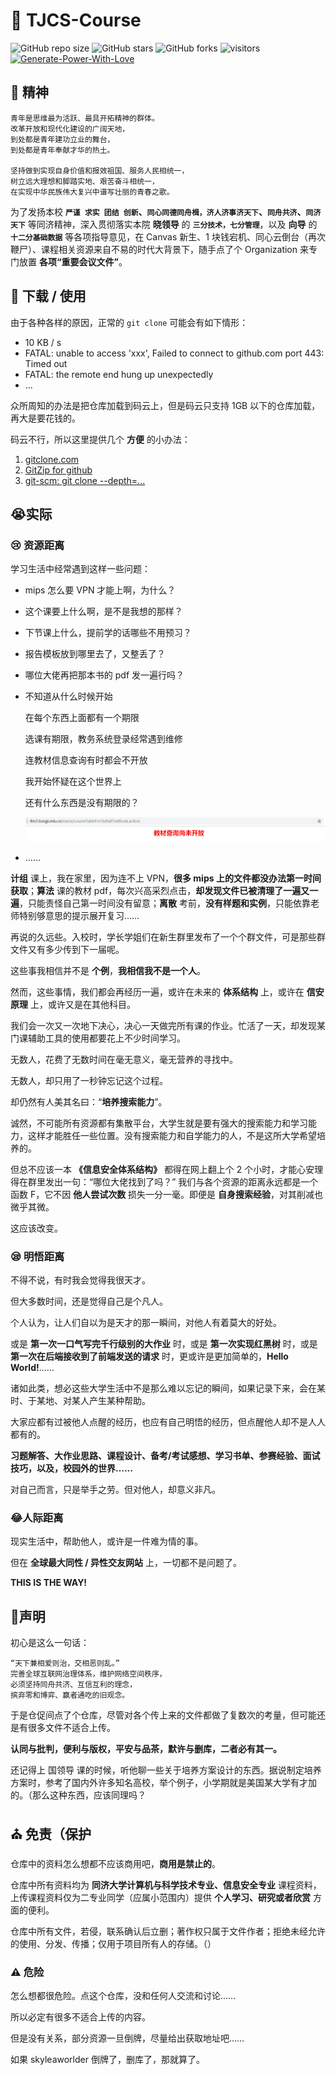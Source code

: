 # :tada: TJCS-Course

![GitHub repo size](https://img.shields.io/github/repo-size/TJ-CSCCG/TJCS-Course)  ![GitHub stars](https://img.shields.io/github/stars/TJ-CSCCG/TJCS-Course?color=yellow)  ![GitHub forks](https://img.shields.io/github/forks/TJ-CSCCG/TJCS-Course?color=green&label=Fork)  ![visitors](https://visitor-badge.glitch.me/badge?page_id=TJ-CSCCG.TJCS-Course)  [![Generate-Power-With-Love](https://img.shields.io/badge/Generate--Power--With-Love-red)](https://github.com/TJ-CSCCG/TJCS-Assignment)


## :ship: 精神

```Chinese
青年是思维最为活跃、最具开拓精神的群体。
改革开放和现代化建设的广阔天地，
到处都是青年建功立业的舞台，
到处都是青年奉献才华的热土。

坚持做到实现自身价值和报效祖国、服务人民相统一，
树立远大理想和脚踏实地、艰苦奋斗相统一，
在实现中华民族伟大复兴中谱写壮丽的青春之歌。
```

为了发扬本校 **`严谨 求实 团结 创新`、`同心同德同舟楫，济人济事济天下`、`同舟共济`、`同济天下`** 等同济精神，深入贯彻落实本院 **晓领导** 的 **`三分技术，七分管理`**，以及 **向导** 的 **`十二分基础数据`** 等各项指导意见，在 Canvas 新生、1 块钱宕机、同心云倒台（再次鞭尸）、课程相关资源来自不易的时代大背景下，随手点了个 Organization 来专门放置 **各项“重要会议文件”**。

## :gift: 下载 / 使用

由于各种各样的原因，正常的 `git clone` 可能会有如下情形：

* 10 KB / s
* FATAL: unable to access 'xxx', Failed to connect to github.com port 443: Timed out
* FATAL: the remote end hung up unexpectedly
* ...

众所周知的办法是把仓库加载到码云上，但是码云只支持 1GB 以下的仓库加载，再大是要花钱的。

码云不行，所以这里提供几个 **方便** 的小办法：

1. [gitclone.com](https://gitclone.com/)
2. [GitZip for github](https://chrome.google.com/webstore/detail/gitzip-for-github/ffabmkklhbepgcgfonabamgnfafbdlkn?hl=zh-CN)
3. [git-scm: git clone --depth=...](https://git-scm.com/docs/git-clone)

## :sob: ​实际

### :cry: 资源距离

学习生活中经常遇到这样一些问题：

* mips 怎么要 VPN 才能上啊，为什么？

* 这个课要上什么啊，是不是我想的那样？

* 下节课上什么，提前学的话哪些不用预习？

* 报告模板放到哪里去了，又整丢了？

* 哪位大佬再把那本书的 pdf 发一遍行吗？

* 不知道从什么时候开始

  在每个东西上面都有一个期限

  选课有期限，教务系统登录经常遇到维修

  连教材信息查询有时都会不开放

  我开始怀疑在这个世界上

  还有什么东西是没有期限的？

  ![期限](./img/期限.png)

* ……

**计组** 课上，我在家里，因为连不上 VPN，**很多 mips 上的文件都没办法第一时间获取**；**算法** 课的教材 pdf，每次兴高采烈点击，**却发现文件已被清理了一遍又一遍**，只能责怪自己第一时间没有留意；**离散** 考前，**没有样题和实例**，只能依靠老师特别够意思的提示展开复习……

再说的久远些。入校时，学长学姐们在新生群里发布了一个个群文件，可是那些群文件又有多少传到下一届呢。

这些事我相信并不是 **个例**，**我相信我不是一个人**。

然而，这些事情，我们都会再经历一遍，或许在未来的 **体系结构** 上，或许在 **信安原理** 上，或许又是在其他科目。

我们会一次又一次地下决心，决心一天做完所有课的作业。忙活了一天，却发现某门课辅助工具的使用都要花上不少时间学习。

无数人，花费了无数时间在毫无意义，毫无营养的寻找中。

无数人，却只用了一秒钟忘记这个过程。

却仍然有人美其名曰：“**培养搜索能力**”。

诚然，不可能所有资源都有集散平台，大学生就是要有强大的搜索能力和学习能力，这样才能胜任一些位置。没有搜索能力和自学能力的人，不是这所大学希望培养的。

但总不应该一本 **《信息安全体系结构》** 都得在网上翻上个 2 个小时，才能心安理得在群里发出一句：“哪位大佬找到了吗？” 我们与各个资源的距离永远都是一个函数 F，它不因 **他人尝试次数** 损失一分一毫。即便是 **自身搜索经验**，对其削减也微乎其微。

这应该改变。

### :sleepy: 明悟距离

不得不说，有时我会觉得我很天才。

但大多数时间，还是觉得自己是个凡人。

个人认为，让人们自以为是天才的那一瞬间，对他人有着莫大的好处。

或是 **第一次一口气写完千行级别的大作业** 时，或是 **第一次实现红黑树** 时，或是 **第一次在后端接收到了前端发送的请求** 时，更或许是更加简单的，**Hello World!**……

诸如此类，想必这些大学生活中不是那么难以忘记的瞬间，如果记录下来，会在某时、于某地、对某人产生某种帮助。

大家应都有过被他人点醒的经历，也应有自己明悟的经历，但点醒他人却不是人人都有的。

**习题解答、大作业思路、课程设计、备考/考试感想、学习书单、参赛经验、面试技巧，以及，校园外的世界……**

对自己而言，只是举手之劳。但对他人，却意义非凡。

### :joy:人际距离

现实生活中，帮助他人，或许是一件难为情的事。

但在 **全球最大同性 / 异性交友网站** 上，一切都不是问题了。

**THIS IS THE WAY!**

## :mega: ​声明

初心是这么一句话：

```Chinese
“天下兼相爱则治，交相恶则乱。”
完善全球互联网治理体系，维护网络空间秩序，
必须坚持同舟共济、互信互利的理念，
摈弃零和博弈、赢者通吃的旧观念。
```

于是仓促间点了个仓库，尽管对各个传上来的文件都做了复数次的考量，但可能还是有很多文件不适合上传。

**认同与批判，便利与版权，平安与品茶，默许与删库，二者必有其一。**

还记得上 国领导 课的时候，听他聊一些关于培养方案设计的东西。据说制定培养方案时，参考了国内外许多知名高校，举个例子，小学期就是美国某大学有才加的。（那么这种东西，应该同理吗？

## :church: ​免责（保护

仓库中的资料怎么想都不应该商用吧，**商用是禁止的**。

仓库中所有资料均为 **同济大学计算机与科学技术专业、信息安全专业** 课程资料，上传课程资料仅为二专业同学（应属小范围内）提供 **个人学习、研究或者欣赏** 方面的便利。

仓库中所有文件，若侵，联系确认后立删；著作权只属于文件作者；拒绝未经允许的使用、分发、传播；仅用于项目所有人的存储。（）

### :warning: 危险

怎么想都很危险。点这个仓库，没和任何人交流和讨论……

所以必定有很多不适合上传的内容。

但是没有关系，部分资源一旦倒牌，尽量给出获取地址吧……

如果 skyleaworlder 倒牌了，删库了，那就算了。
